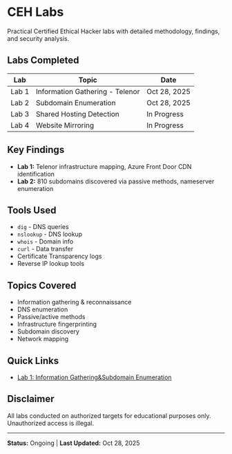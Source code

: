 # CEH Labs

Practical Certified Ethical Hacker labs with detailed methodology, findings, and security analysis.

## Labs Completed

| Lab | Topic | Date |
|-----|-------|------|
| Lab 1 | Information Gathering - Telenor | Oct 28, 2025 |
| Lab 2 | Subdomain Enumeration | Oct 28, 2025 |
| Lab 3 | Shared Hosting Detection | In Progress |
| Lab 4 | Website Mirroring | In Progress |

## Key Findings

- **Lab 1:** Telenor infrastructure mapping, Azure Front Door CDN identification
- **Lab 2:** 810 subdomains discovered via passive methods, nameserver enumeration

## Tools Used

- `dig` - DNS queries
- `nslookup` - DNS lookup
- `whois` - Domain info
- `curl` - Data transfer
- Certificate Transparency logs
- Reverse IP lookup tools

## Topics Covered

- Information gathering & reconnaissance
- DNS enumeration
- Passive/active methods
- Infrastructure fingerprinting
- Subdomain discovery
- Network mapping

## Quick Links

- [Lab 1: Information Gathering&Subdomain Enumeration](./Lab2_Subdomain_Enumeration.pdf)

## Disclaimer

All labs conducted on authorized targets for educational purposes only. Unauthorized access is illegal.

---

**Status:** Ongoing | **Last Updated:** Oct 28, 2025

